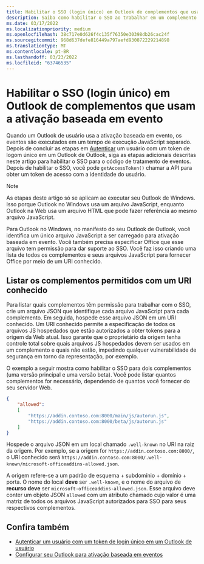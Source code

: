 ```yaml
---
title: Habilitar o SSO (login único) em Outlook de complementos que usam a ativação baseada em evento
description: Saiba como habilitar o SSO ao trabalhar em um complemento de ativação baseado em eventos.
ms.date: 03/17/2022
ms.localizationpriority: medium
ms.openlocfilehash: 38c717e0d626f4c135f76350e30398db26cac24f
ms.sourcegitcommit: 968d637defe816449a797aefd930872229214898
ms.translationtype: MT
ms.contentlocale: pt-BR
ms.lasthandoff: 03/23/2022
ms.locfileid: "63746535"
---
```

# <a name="enable-single-sign-on-sso-in-outlook-add-ins-that-use-event-based-activation"></a>Habilitar o SSO (login único) em Outlook de complementos que usam a ativação baseada em evento

Quando um Outlook de usuário usa a ativação baseada em evento, os eventos são executados em um tempo de execução JavaScript separado. Depois de concluir as etapas em [Autenticar](authenticate-a-user-with-an-sso-token.md) um usuário com um token de logom único em um Outlook de Outlook, siga as etapas adicionais descritas neste artigo para habilitar o SSO para o código de tratamento de eventos. Depois de habilitar o SSO, você pode `getAccessToken()` chamar a API para obter um token de acesso com a identidade do usuário.

> [!NOTE]
> As etapas deste artigo só se aplicam ao executar seu Outlook de Windows. Isso porque Outlook no Windows usa um arquivo JavaScript, enquanto Outlook na Web usa um arquivo HTML que pode fazer referência ao mesmo arquivo JavaScript.

Para Outlook no Windows, no manifesto do seu Outlook de Outlook, você identifica um único arquivo JavaScript a ser carregado para ativação baseada em evento. Você também precisa especificar Office que esse arquivo tem permissão para dar suporte ao SSO. Você faz isso criando uma lista de todos os complementos e seus arquivos JavaScript para fornecer Office por meio de um URI conhecido.

## <a name="list-allowed-add-ins-with-a-well-known-uri"></a>Listar os complementos permitidos com um URI conhecido

Para listar quais complementos têm permissão para trabalhar com o SSO, crie um arquivo JSON que identifique cada arquivo JavaScript para cada complemento. Em seguida, hospede esse arquivo JSON em um URI conhecido. Um URI conhecido permite a especificação de todos os arquivos JS hospedados que estão autorizados a obter tokens para a origem da Web atual. Isso garante que o proprietário da origem tenha controle total sobre quais arquivos JS hospedados devem ser usados em um complemento e quais não estão, impedindo qualquer vulnerabilidade de segurança em torno da representação, por exemplo.

O exemplo a seguir mostra como habilitar o SSO para dois complementos (uma versão principal e uma versão beta). Você pode listar quantos complementos for necessário, dependendo de quantos você fornecer do seu servidor Web.

```json
{
    "allowed":
    [
        "https://addin.contoso.com:8000/main/js/autorun.js",
        "https://addin.contoso.com:8000/beta/js/autorun.js"
    ]
}
```

Hospede o arquivo JSON em um local chamado `.well-known` no URI na raiz da origem. Por exemplo, se a origem for `https://addin.contoso.com:8000/`, o URI conhecido será `https://addin.contoso.com:8000/.well-known/microsoft-officeaddins-allowed.json`.

A origem refere-se a um padrão de esquema + subdomínio + domínio + porta. O nome do local **deve** ser `.well-known`, e o nome do arquivo de **recurso deve** ser `microsoft-officeaddins-allowed.json`. Esse arquivo deve conter um objeto JSON `allowed` com um atributo chamado cujo valor é uma matriz de todos os arquivos JavaScript autorizados para SSO para seus respectivos complementos.

## <a name="see-also"></a>Confira também

- [Autenticar um usuário com um token de login único em um Outlook de usuário](authenticate-a-user-with-an-sso-token.md)
- [Configurar seu Outlook para ativação baseada em eventos](autolaunch.md)
